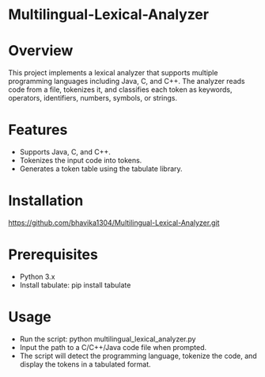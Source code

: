 # Multilingual-Lexical-Analyzer

# Overview
This project implements a lexical analyzer that supports multiple programming languages including Java, C, and C++. The analyzer reads code from a file, tokenizes it, and classifies each token as keywords, operators, identifiers, numbers, symbols, or strings.

# Features
  - Supports Java, C, and C++.
  - Tokenizes the input code into tokens.
  - Generates a token table using the tabulate library.

# Installation
https://github.com/bhavika1304/Multilingual-Lexical-Analyzer.git

# Prerequisites
  - Python 3.x
  - Install tabulate:
    pip install tabulate

# Usage
  - Run the script:
    python multilingual_lexical_analyzer.py
  - Input the path to a C/C++/Java code file when prompted.
  - The script will detect the programming language, tokenize the code, and display the tokens in a tabulated format.
